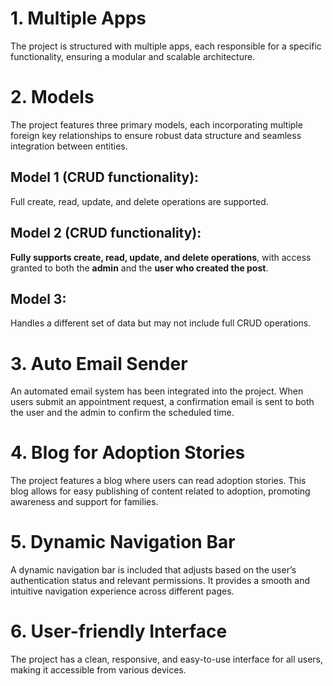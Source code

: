 # 1. Multiple Apps
The project is structured with multiple apps, each responsible for a specific functionality, ensuring a modular and scalable architecture.

# 2. Models
The project features three primary models, each incorporating multiple foreign key relationships to ensure robust data structure and seamless integration between entities.


## Model 1 (CRUD functionality): 
Full create, read, update, and delete operations are supported.

## Model 2 (CRUD functionality): 
**Fully supports create, read, update, and delete operations**, with access granted to both the **admin** and the **user who created the post**.

## Model 3: 
Handles a different set of data but may not include full CRUD operations.

# 3. Auto Email Sender
An automated email system has been integrated into the project. When users submit an appointment request, a confirmation email is sent to both the user and the admin to confirm the scheduled time.

# 4. Blog for Adoption Stories
The project features a blog where users can read adoption stories. This blog allows for easy publishing of content related to adoption, promoting awareness and support for families.

# 5. Dynamic Navigation Bar
A dynamic navigation bar is included that adjusts based on the user’s authentication status and relevant permissions. It provides a smooth and intuitive navigation experience across different pages.

# 6. User-friendly Interface
The project has a clean, responsive, and easy-to-use interface for all users, making it accessible from various devices.
